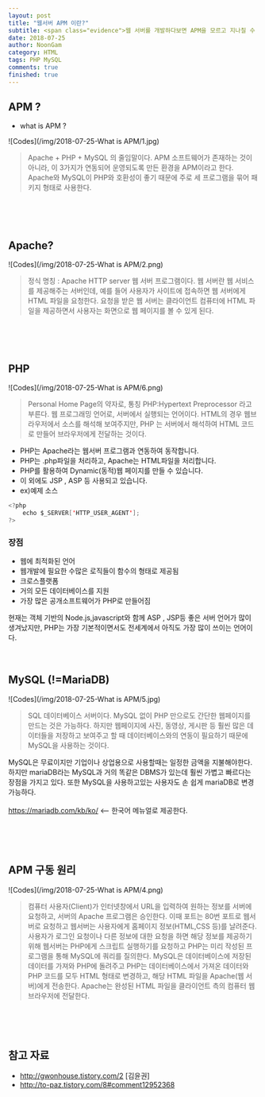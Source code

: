 ```yaml
---
layout: post
title: "웹서버 APM 이란?"
subtitle: <span class="evidence">웹 서버를 개발하다보면 APM을 모르고 지나칠 수 없다.</span>
date: 2018-07-25
author: NoonGam
category: HTML
tags: PHP MySQL
comments: true
finished: true
---
```




## APM ?

- what is APM ? <br>

![Codes](/img/2018-07-25-What is APM/1.jpg)
> Apache + PHP + MySQL 의 줄임말이다. APM 소프트웨어가 존재하는 것이 아니라, 이 3가지가 연동되어 운영되도록 만든 환경을 APM이라고 한다. Apache와 MySQL이 PHP와 호환성이 좋기 때문에 주로 세 프로그램을 묶어 패키지 형태로 사용한다.


<br><br><br>

## Apache?

![Codes](/img/2018-07-25-What is APM/2.png)
> 정식 명칭 : Apache HTTP server
웹 서버 프로그램이다. 웹 서버란 웹 서비스를 제공해주는 서버인데, 예를 들어 사용자가 사이트에 접속하면 웹 서버에게 HTML 파일을 요청한다. 요청을 받은 웹 서버는 클라이언트 컴퓨터에 HTML 파일을 제공하면서 사용자는 화면으로 웹 페이지를 볼 수 있게 된다.

<br><br><br>

## PHP

![Codes](/img/2018-07-25-What is APM/6.png)

> Personal Home Page의 약자로, 통칭 PHP:Hypertext Preprocessor 라고 부른다.
웹 프로그래밍 언어로, 서버에서 실행되는 언어이다. HTML의 경우 웹브라우저에서 소스를 해석해 보여주지만, PHP 는 서버에서 해석하여 HTML 코드로 만들어 브라우저에게 전달하는 것이다.

- PHP는 Apache라는 웹서버 프로그램과 연동하여 동작합니다.
- PHP는 .php파일을 처리하고, Apache는 HTML파일을 처리합니다.
- PHP를 활용하여 Dynamic(동적)웹 페이지를 만들 수 있습니다.
- 이 외에도 JSP , ASP 등 사용되고 있습니다.
- ex)예제 소스
```java
<?php
    echo $_SERVER['HTTP_USER_AGENT'];
?>
```


### 장점

- 웹에 최적화된 언어
- 웹개발에 필요한 수많은 로직들이 함수의 형태로 제공됨
- 크로스플랫폼
- 거의 모든 데이터베이스를 지원
- 가장 많은 공개소프트웨어가 PHP로 만들어짐

현재는 객체 기반의 Node.js,javascript와 함께 ASP , JSP등 좋은 서버 언어가 많이 생겨났지만, PHP는 가장 기본적이면서도 전세계에서 아직도 가장 많이 쓰이는 언어이다.
<br><br><br>

## MySQL (!=MariaDB)

![Codes](/img/2018-07-25-What is APM/5.jpg)

> SQL 데이터베이스 서버이다. MySQL 없이 PHP 만으로도 간단한 웹페이지를 만드는 것은 가능하다. 하지만 웹페이지에 사진, 동영상, 게시판 등 훨씬 많은 데이터들을 저장하고 보여주고 할 때 데이터베이스와의 연동이 필요하기 때문에 MySQL을 사용하는 것이다.

MySQL은 무료이지만 기업이나 상업용으로 사용할때는 일정한 금액을 지불해야한다. 하지만 mariaDB라는 MySQL과 거의 똑같은 DBMS가 있는데 훨씬 가볍고 빠르다는 장점을 가지고 있다. 또한 MySQL을 사용하고있는 사용자도 손 쉽게 mariaDB로 변경 가능하다.<br><br>
https://mariadb.com/kb/ko/ <-- <a>한국어 메뉴얼로 제공한다.</a>

<br><br><br>

## APM 구동 원리

![Codes](/img/2018-07-25-What is APM/4.png)

> 컴퓨터 사용자(Client)가 인터넷창에서 URL을 입력하여 원하는 정보를 서버에 요청하고, 서버의 Apache 프로그램은 승인한다. 이때 포트는 80번 포트로 웹서버로 요청하고 웹서버는 사용자에게 홈페이지 정보(HTML,CSS 등)를 날려준다.
사용자가 로그인 요청이나 다른 정보에 대한 요청을 하면 해당 정보를 제공하기 위해 웹서버는 PHP에게 스크립트 실행하기를 요청하고 PHP는 미리 작성된 프로그램을 통해 MySQL에 쿼리를 질의한다.
MySQL은 데이터베이스에 저장된 데이터를 가져와 PHP에 돌려주고 PHP는 데이터베이스에서 가져온 데이터와 PHP 코드를 모두 HTML 형태로 변경하고, 해당 HTML 파일을 Apache(웹 서버)에게 전송한다.
Apache는 완성된 HTML 파일을 클라이언트 측의 컴퓨터 웹 브라우저에 전달한다.

<br><br><br>

## 참고 자료

- http://gwonhouse.tistory.com/2 [김윤권]
- http://to-paz.tistory.com/8#comment12952368
